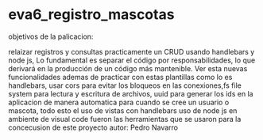 # eva6_registro_mascotas


objetivos de la palicacion:

relaizar registros y consultas practicamente un CRUD usando handlebars y node js, Lo fundamental es separar el código por responsabilidades, lo que derivará en la producción de un código más mantenible. Ver esta nuevas funcionalidades ademas de practicar con estas plantillas como lo es handlebars, usar cors para evitar los bloqueos en las conexiones,fs file system para lectura y escritura de archivos, uuid para generar los ids en la aplicacion de manera automatica para cuando se cree un usuario o mascota, todo esto el uso de vistas con handlebars uso de node js en ambiente de visual code fueron las herramientas que se usaron para la concecusion de este proyecto
autor: Pedro Navarro
